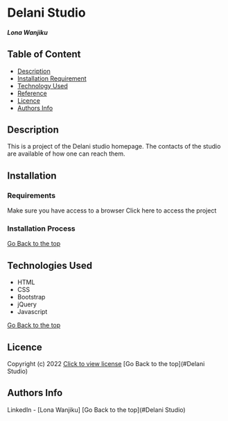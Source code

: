 # Delani Studio
##### Lona Wanjiku
## Table of Content
+ [Description](#Description)
+ [Installation Requirement](#Installation)
+ [Technology Used](#technologies-used)
+ [Reference](#reference)
+ [Licence](#licence)
+ [Authors Info](#author-Info)
## Description
<p>This is a project of the Delani studio homepage. The contacts of the studio are available of how one can reach them.</p>

## Installation

### Requirements
Make sure you have access to a browser
Click here to access the project

### Installation Process
[Go Back to the top](#title)
## Technologies Used
* HTML 
* CSS
* Bootstrap
* jQuery
* Javascript

[Go Back to the top](#title)

## Licence
 Copyright (c) 2022 [Click to view license](LICENSE)
[Go Back to the top](#Delani Studio)
## Authors Info
LinkedIn - [Lona Wanjiku]
[Go Back to the top](#Delani Studio)